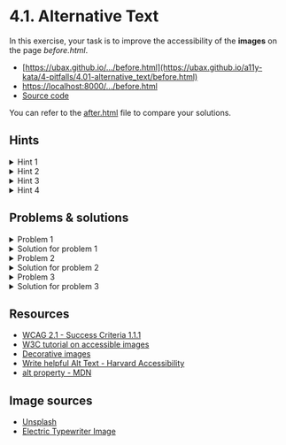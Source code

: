# 4.1. Alternative Text

In this exercise, your task is to improve the accessibility of the **images** on the page _before.html_.

- [https://ubax.github.io/.../before.html](https://ubax.github.io/a11y-kata/4-pitfalls/4.01-alternative_text/before.html)
- [https://localhost:8000/.../before.html](http://localhost:8000/4-pitfalls/4.01-alternative_text/before.html)
- [Source code](./before.html)

You can refer to the [after.html](after.html) file to compare your solutions.

## Hints

<details>
<summary>Hint 1</summary>

Check the images on the website with screen reader. How are they described?

</details>

<details>
<summary>Hint 2</summary>

Use the `alt` attribute in HTML to provide alternative text for images.

- [`alt` property - MDN](https://developer.mozilla.org/en-US/docs/Web/API/HTMLImageElement/alt)
- [Write helpful Alt Text - Harvard Accessibility](https://accessibility.huit.harvard.edu/describe-content-images)

</details>

<details>
<summary>Hint 3</summary>

Are there any [decorative images](https://www.w3.org/WAI/tutorials/images/decorative/) on the website?

Decorative images are images that do not convey any new information and do not require alternative text.

</details>

<details>
<summary>Hint 4</summary>

Did any of the descriptions seem too long?

- [Write helpful Alt Text - Harvard Accessibility](https://accessibility.huit.harvard.edu/describe-content-images)

</details>

## Problems & solutions

<details>
<summary>Problem 1</summary>

Missing alt text for important images.

</details>
<details>
<summary>Solution for problem 1</summary>

Add descriptive alt text to important images. For example:

```html
...
<img
  src="./assets/electric-typewriter.webp"
  alt="An electric typewriter with a cleaner design compared to mechanical ones"
/>
...
<img
  src="./assets/old-keyboard.webp"
  alt="A vintage computer keyboard connected to an early PC"
/>
...<b>test</b>
<img
  src="./assets/ergonomic-keyboard.webp"
  alt="A modern ergonomic split keyboard"
/>
...
```

</details>

<details>
<summary>Problem 2</summary>

The images in the `Buy Your Next Keyboard` section do not require alternative text. They can be considered as [decorative images](https://www.w3.org/WAI/tutorials/images/decorative/), because they illustrate the products mentioned in the adjacent headers.

</details>
<details>
<summary>Solution for problem 2</summary>

For decorative images, use `alt=""` so that screen readers will ignore them. For example:

```html
...
<img src="./assets/ergonomic-keyboard.webp" alt="" />
...
<img src="./assets/gaming-keyboard.webp" alt="" />
...
<img src="./assets/wireless.webp" alt="" />
...
```

</details>

<details>
<summary>Problem 3</summary>

The alternative text for the typewriter image is too long.

</details>
<details>
<summary>Solution for problem 3</summary>

Provide a more concise alternative text for the image. For instance:

```html
...
<img
  src="./assets/typewriter.webp"
  alt="An old mechanical typewriter with round keys and levers"
/>
...
```

</details>

## Resources

- [WCAG 2.1 - Success Criteria 1.1.1](https://www.w3.org/WAI/WCAG21/Understanding/non-text-content.html)
- [W3C tutorial on accessible images](https://www.w3.org/WAI/tutorials/images/)
- [Decorative images](https://www.w3.org/WAI/tutorials/images/decorative/)
- [Write helpful Alt Text - Harvard Accessibility](https://accessibility.huit.harvard.edu/describe-content-images)
- [alt property - MDN](https://developer.mozilla.org/en-US/docs/Web/API/HTMLImageElement/alt)

## Image sources

- [Unsplash](https://unsplash.com/)
- [Electric Typewriter Image](<https://commons.wikimedia.org/wiki/File:IBM_Model_A_typewriter_(1).webp/>)
